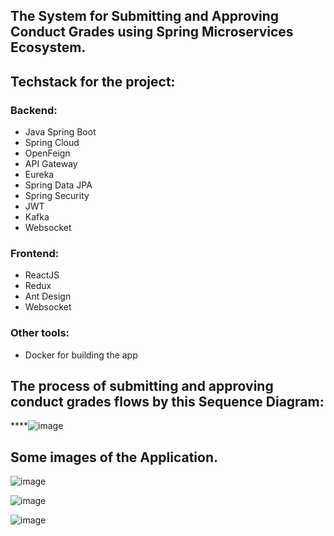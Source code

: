 ## **The System for Submitting and Approving Conduct Grades using Spring Microservices Ecosystem.**

## Techstack for the project:

### Backend:
- Java Spring Boot
- Spring Cloud
- OpenFeign
- API Gateway
- Eureka
- Spring Data JPA
- Spring Security
- JWT
- Kafka
- Websocket

### Frontend:
- ReactJS
- Redux
- Ant Design
- Websocket

### Other tools:
- Docker for building the app

## The process of submitting and approving conduct grades flows by this Sequence Diagram:



****![image](https://github.com/khanhtrinh107/fullstack-microsevices/assets/110549752/814858c7-094f-493b-99fc-2c8b9e008761)

## Some images of the Application.

![image](https://github.com/khanhtrinh107/fullstack-microsevices/assets/110549752/577e57b9-b862-4b77-b445-ee3de5b50208)

![image](https://github.com/khanhtrinh107/fullstack-microsevices/assets/110549752/8fe9c17b-e06a-4c96-b81b-40525b05d09c)

![image](https://github.com/khanhtrinh107/fullstack-microsevices/assets/110549752/bd22703f-812c-4324-9488-0e3894cf650a)

